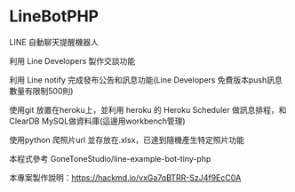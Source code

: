 # LineBotPHP
LINE 自動聊天提醒機器人

利用 Line Developers 製作交談功能

利用 Line notify 完成發布公告和訊息功能(Line Developers 免費版本push訊息數量有限制500則)

使用git 放置在heroku上，並利用 heroku 的 Heroku Scheduler 做訊息排程，和 ClearDB MySQL做資料庫(這邊用workbench管理)

使用python 爬照片url 並存放在.xlsx，已達到隨機產生特定照片功能

本程式參考 GoneToneStudio/line-example-bot-tiny-php

本專案製作說明：https://hackmd.io/vxGa7qBTRR-SzJ4f9EcC0A